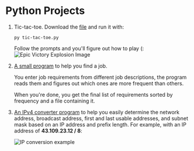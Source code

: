 # Python Projects

1. Tic-tac-toe. Download the [file](./tic-tac-toe.py) and run it with:

   ```
   py tic-tac-toe.py
   ```

   Follow the prompts and you'll figure out how to play (:  
   ![Epic Victory Explosion Image](./img/explosion.png)

1. [A small program](./requirements_sorter.py) to help you find a job.
   
   You enter job requirements from different job descriptions, the program
   reads them and figures out which ones are more frequent than others. 

   When you're done, you get the final list of requirements sorted by
   frequency and a file containing it.

1. [An IPv4 converter program](./ip_converter.py) to help you easily determine
   the network address, broadcast address, first and last usable addresses, and
   subnet mask based on an IP address and prefix length. For example, with an
   IP address of **43.109.23.12 / 8**:

   ![IP conversion example](./img/ip_example.png)
